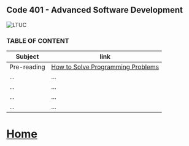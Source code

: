 ## Code 401 - Advanced Software Development
![LTUC](https://img.alwakeelnews.com/Content/Upload/small/8202013104316907594295.jpg)

### TABLE OF CONTENT 

**Subject** | **link**
------------ | -------------
Pre-reading | [How to Solve Programming Problems](https://malakmomani.github.io/reading-notes/code401/pre-read)
... | ...
... | ...
... | ...
... | ...


# [Home](https://malakmomani.github.io/reading-notes/)
